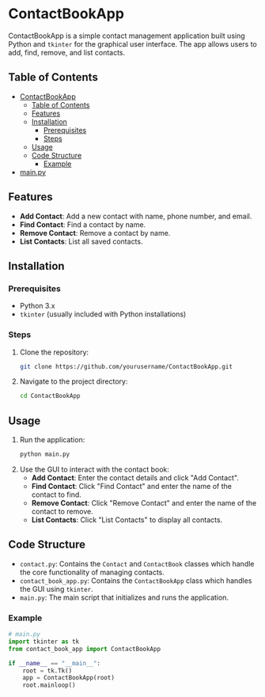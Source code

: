 # ContactBookApp

ContactBookApp is a simple contact management application built using Python and `tkinter` for the graphical user interface. The app allows users to add, find, remove, and list contacts.

## Table of Contents
- [ContactBookApp](#contactbookapp)
  - [Table of Contents](#table-of-contents)
  - [Features](#features)
  - [Installation](#installation)
    - [Prerequisites](#prerequisites)
    - [Steps](#steps)
  - [Usage](#usage)
  - [Code Structure](#code-structure)
    - [Example](#example)
- [main.py](#mainpy)

## Features
- **Add Contact**: Add a new contact with name, phone number, and email.
- **Find Contact**: Find a contact by name.
- **Remove Contact**: Remove a contact by name.
- **List Contacts**: List all saved contacts.

## Installation

### Prerequisites
- Python 3.x
- `tkinter` (usually included with Python installations)

### Steps
1. Clone the repository:
    ```sh
    git clone https://github.com/yourusername/ContactBookApp.git
    ```
2. Navigate to the project directory:
    ```sh
    cd ContactBookApp
    ```

## Usage

1. Run the application:
    ```sh
    python main.py
    ```
2. Use the GUI to interact with the contact book:
   - **Add Contact**: Enter the contact details and click "Add Contact".
   - **Find Contact**: Click "Find Contact" and enter the name of the contact to find.
   - **Remove Contact**: Click "Remove Contact" and enter the name of the contact to remove.
   - **List Contacts**: Click "List Contacts" to display all contacts.

## Code Structure
- `contact.py`: Contains the `Contact` and `ContactBook` classes which handle the core functionality of managing contacts.
- `contact_book_app.py`: Contains the `ContactBookApp` class which handles the GUI using `tkinter`.
- `main.py`: The main script that initializes and runs the application.

### Example

```python
# main.py
import tkinter as tk
from contact_book_app import ContactBookApp

if __name__ == "__main__":
    root = tk.Tk()
    app = ContactBookApp(root)
    root.mainloop()
